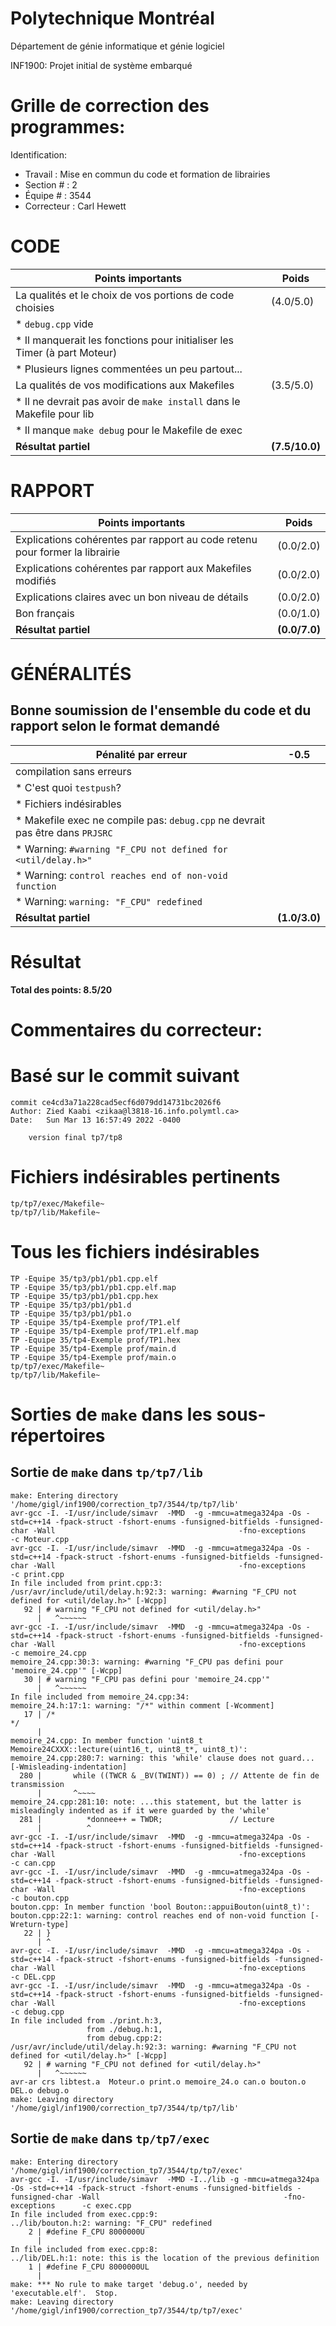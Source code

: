 # Polytechnique Montréal

Département de génie informatique et génie logiciel

INF1900: Projet initial de système embarqué

# Grille de correction des programmes:

Identification:
+ Travail    : Mise en commun du code et formation de librairies
+ Section #  : 2
+ Équipe #   : 3544
+ Correcteur : Carl Hewett

# CODE

| Points importants                                        | Poids       |
| -------------------------------------------------------- | ----------- |
| La qualités et le choix de vos portions de code choisies | (4.0/5.0)      |
| * `debug.cpp` vide | |
| * Il manquerait les fonctions pour initialiser les Timer (à part Moteur) | |
| * Plusieurs lignes commentées un peu partout... | |
| La qualités de vos modifications aux Makefiles           | (3.5/5.0)      |
| * Il ne devrait pas avoir de `make install` dans le Makefile pour lib | |
| * Il manque `make debug` pour le Makefile de exec | |
| __Résultat partiel__                                     | __(7.5/10.0)__ |

# RAPPORT

| Points importants                                                           | Poids      |
| --------------------------------------------------------------------------- | ---------- |
| Explications cohérentes par rapport au code retenu pour former la librairie | (0.0/2.0)     |
| Explications cohérentes par rapport aux Makefiles modifiés                  | (0.0/2.0)     |
| Explications claires avec un bon niveau de détails                          | (0.0/2.0)     |
| Bon français                                                                | (0.0/1.0)     |
| __Résultat partiel__                                                        | __(0.0/7.0)__ |

# GÉNÉRALITÉS
## Bonne soumission de l'ensemble du code et du rapport selon le format demandé 

| Pénalité par erreur      | -0.5       |
| ------------------------ | ---------- |
| compilation sans erreurs |            |
| * C'est quoi `testpush`?                     |            |
| * Fichiers indésirables        |            |
| * Makefile exec ne compile pas: `debug.cpp` ne devrait pas être dans `PRJSRC` | |
| * Warning: `#warning "F_CPU not defined for <util/delay.h>"` | |
| * Warning: `control reaches end of non-void function` | |
| * Warning: `warning: "F_CPU" redefined` | |
| __Résultat partiel__     | __(1.0/3.0)__ |


# Résultat

__Total des points: 8.5/20__

# Commentaires du correcteur:



# Basé sur le commit suivant
```
commit ce4cd3a71a228cad5ecf6d079dd14731bc2026f6
Author: Zied Kaabi <zikaa@l3818-16.info.polymtl.ca>
Date:   Sun Mar 13 16:57:49 2022 -0400

    version final tp7/tp8
```

# Fichiers indésirables pertinents
```
tp/tp7/exec/Makefile~
tp/tp7/lib/Makefile~
```

# Tous les fichiers indésirables
```
TP -Equipe 35/tp3/pb1/pb1.cpp.elf
TP -Equipe 35/tp3/pb1/pb1.cpp.elf.map
TP -Equipe 35/tp3/pb1/pb1.cpp.hex
TP -Equipe 35/tp3/pb1/pb1.d
TP -Equipe 35/tp3/pb1/pb1.o
TP -Equipe 35/tp4-Exemple prof/TP1.elf
TP -Equipe 35/tp4-Exemple prof/TP1.elf.map
TP -Equipe 35/tp4-Exemple prof/TP1.hex
TP -Equipe 35/tp4-Exemple prof/main.d
TP -Equipe 35/tp4-Exemple prof/main.o
tp/tp7/exec/Makefile~
tp/tp7/lib/Makefile~
```

# Sorties de `make` dans les sous-répertoires

## Sortie de `make` dans `tp/tp7/lib`
```
make: Entering directory '/home/gigl/inf1900/correction_tp7/3544/tp/tp7/lib'
avr-gcc -I. -I/usr/include/simavr  -MMD  -g -mmcu=atmega324pa -Os -std=c++14 -fpack-struct -fshort-enums -funsigned-bitfields -funsigned-char -Wall                                         -fno-exceptions      -c Moteur.cpp
avr-gcc -I. -I/usr/include/simavr  -MMD  -g -mmcu=atmega324pa -Os -std=c++14 -fpack-struct -fshort-enums -funsigned-bitfields -funsigned-char -Wall                                         -fno-exceptions      -c print.cpp
In file included from print.cpp:3:
/usr/avr/include/util/delay.h:92:3: warning: #warning "F_CPU not defined for <util/delay.h>" [-Wcpp]
   92 | # warning "F_CPU not defined for <util/delay.h>"
      |   ^~~~~~~
avr-gcc -I. -I/usr/include/simavr  -MMD  -g -mmcu=atmega324pa -Os -std=c++14 -fpack-struct -fshort-enums -funsigned-bitfields -funsigned-char -Wall                                         -fno-exceptions      -c memoire_24.cpp
memoire_24.cpp:30:3: warning: #warning "F_CPU pas defini pour 'memoire_24.cpp'" [-Wcpp]
   30 | # warning "F_CPU pas defini pour 'memoire_24.cpp'"
      |   ^~~~~~~
In file included from memoire_24.cpp:34:
memoire_24.h:17:1: warning: "/*" within comment [-Wcomment]
   17 | /*                                                                            */
      |  
memoire_24.cpp: In member function 'uint8_t Memoire24CXXX::lecture(uint16_t, uint8_t*, uint8_t)':
memoire_24.cpp:280:7: warning: this 'while' clause does not guard... [-Wmisleading-indentation]
  280 |       while ((TWCR & _BV(TWINT)) == 0) ; // Attente de fin de transmission
      |       ^~~~~
memoire_24.cpp:281:10: note: ...this statement, but the latter is misleadingly indented as if it were guarded by the 'while'
  281 |          *donnee++ = TWDR;               // Lecture
      |          ^
avr-gcc -I. -I/usr/include/simavr  -MMD  -g -mmcu=atmega324pa -Os -std=c++14 -fpack-struct -fshort-enums -funsigned-bitfields -funsigned-char -Wall                                         -fno-exceptions      -c can.cpp
avr-gcc -I. -I/usr/include/simavr  -MMD  -g -mmcu=atmega324pa -Os -std=c++14 -fpack-struct -fshort-enums -funsigned-bitfields -funsigned-char -Wall                                         -fno-exceptions      -c bouton.cpp
bouton.cpp: In member function 'bool Bouton::appuiBouton(uint8_t)':
bouton.cpp:22:1: warning: control reaches end of non-void function [-Wreturn-type]
   22 | }
      | ^
avr-gcc -I. -I/usr/include/simavr  -MMD  -g -mmcu=atmega324pa -Os -std=c++14 -fpack-struct -fshort-enums -funsigned-bitfields -funsigned-char -Wall                                         -fno-exceptions      -c DEL.cpp
avr-gcc -I. -I/usr/include/simavr  -MMD  -g -mmcu=atmega324pa -Os -std=c++14 -fpack-struct -fshort-enums -funsigned-bitfields -funsigned-char -Wall                                         -fno-exceptions      -c debug.cpp
In file included from ./print.h:3,
                 from ./debug.h:1,
                 from debug.cpp:2:
/usr/avr/include/util/delay.h:92:3: warning: #warning "F_CPU not defined for <util/delay.h>" [-Wcpp]
   92 | # warning "F_CPU not defined for <util/delay.h>"
      |   ^~~~~~~
avr-ar crs libtest.a  Moteur.o print.o memoire_24.o can.o bouton.o DEL.o debug.o
make: Leaving directory '/home/gigl/inf1900/correction_tp7/3544/tp/tp7/lib'

```

## Sortie de `make` dans `tp/tp7/exec`
```
make: Entering directory '/home/gigl/inf1900/correction_tp7/3544/tp/tp7/exec'
avr-gcc -I. -I/usr/include/simavr  -MMD -I../lib -g -mmcu=atmega324pa -Os -std=c++14 -fpack-struct -fshort-enums -funsigned-bitfields -funsigned-char -Wall                                         -fno-exceptions      -c exec.cpp
In file included from exec.cpp:9:
../lib/bouton.h:2: warning: "F_CPU" redefined
    2 | #define F_CPU 8000000U
      | 
In file included from exec.cpp:8:
../lib/DEL.h:1: note: this is the location of the previous definition
    1 | #define F_CPU 8000000UL
      | 
make: *** No rule to make target 'debug.o', needed by 'executable.elf'.  Stop.
make: Leaving directory '/home/gigl/inf1900/correction_tp7/3544/tp/tp7/exec'

```
